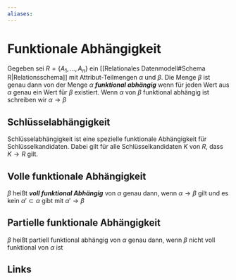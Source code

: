 ```yaml
---
aliases: 
---
```

# Funktionale Abhängigkeit 
Gegeben sei $R=\{A_{1},\dotso,A_{n}\}$ ein [[Relationales Datenmodell#Schema R|Relationsschema]] mit Attribut-Teilmengen $\alpha$ und $\beta$.
Die Menge $\beta$ ist genau dann von der Menge $\alpha$ ***funktional abhängig*** wenn für jeden Wert aus $\alpha$ genau ein Wert für $\beta$ existiert.
Wenn $\alpha$ von $\beta$ funktional abhängig ist schreiben wir $\alpha \rightarrow \beta$ 

## Schlüsselabhängigkeit
Schlüsselabhängigkeit ist eine spezielle funktionale Abhängigkeit für Schlüsselkandidaten.
Dabei gilt für alle Schlüsselkandidaten $K$ von $R$, dass $K \rightarrow R$ gilt.

## Volle funktionale Abhängigkeit
$\beta$ heißt ***voll funktional Abhängig*** von $\alpha$ genau dann, wenn $\alpha \rightarrow \beta$ gilt und es kein $\alpha'\subset \alpha$ gibt mit $\alpha'\rightarrow \beta$

## Partielle funktionale Abhängigkeit
$\beta$ heißt partiell funktional abhängig von $\alpha$ genau dann, wenn $\beta$ nicht voll funktional von $\alpha$ ist
## Links